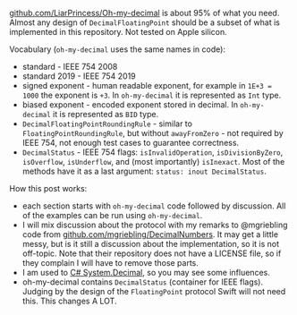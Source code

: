 [github.com/LiarPrincess/Oh-my-decimal](https://github.com/LiarPrincess/Oh-my-decimal) is about 95% of what you need. Almost any design of `DecimalFloatingPoint` should be a subset of what is implemented in this repository. Not tested on Apple silicon.

Vocabulary (`oh-my-decimal` uses the same names in code):

- standard - IEEE 754 2008
- standard 2019 - IEEE 754 2019
- signed exponent - human readable exponent, for example in `1E+3 = 1000` the exponent is `+3`. In `oh-my-decimal` it is represented as `Int` type.
- biased exponent - encoded exponent stored in decimal. In `oh-my-decimal` it is represented as `BID` type.
- `DecimalFloatingPointRoundingRule` - similar to `FloatingPointRoundingRule`, but without `awayFromZero` - not required by IEEE 754, not enough test cases to guarantee correctness.
- `DecimalStatus` - IEEE 754 flags: `isInvalidOperation`, `isDivisionByZero`, `isOverflow`, `isUnderflow`, and (most importantly) `isInexact`. Most of the methods have it as a last argument: `status: inout DecimalStatus`.

How this post works:

- each section starts with `oh-my-decimal` code followed by discussion. All of the examples can be run using `oh-my-decimal`.
- I will mix discussion about the protocol with my remarks to @mgriebling code from [github.com/mgriebling/DecimalNumbers](https://github.com/mgriebling/DecimalNumbers/tree/main). It may get a little messy, but is it still a discussion about the implementation, so it is not off-topic. Note that their repository does not have a LICENSE file, so if they complain I will have to remove those parts.
- I am used to [C# System.Decimal](https://learn.microsoft.com/en-us/dotnet/api/system.decimal?view=net-7.0), so you may see some influences.
- oh-my-decimal contains `DecimalStatus` (container for IEEE flags). Judging by the design of the `FloatingPoint` protocol Swift will not need this. This changes A LOT.
